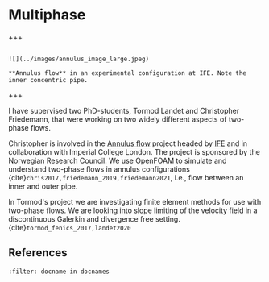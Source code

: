 # Multiphase

+++

```{sidebar} Annulus flow

![](../images/annulus_image_large.jpeg)

**Annulus flow** in an experimental configuration at IFE. Note the inner concentric pipe.
```

+++

I have supervised two PhD-students, Tormod Landet and Christopher Friedemann,
that were working on two widely different aspects of two-phase flows.

Christopher is involved in the [Annulus flow](https://prosjektbanken.forskningsradet.no/#/project/NFR/255481/Sprak=en) project headed by [IFE](https://www.ife.no) and in collaboration with
Imperial College London. The project is sponsored by the Norwegian Research
Council. We use OpenFOAM to simulate and understand two-phase flows in annulus
configurations {cite}`chris2017,friedemann_2019,friedemann2021`, i.e., flow between an inner and outer pipe.

In Tormod's project we are investigating finite element methods for use with two-phase flows. We
are looking into slope limiting of the velocity field in a discontinuous
Galerkin and divergence free setting. {cite}`tormod_fenics_2017,landet2020`

## References

```{bibliography} ../../references.bib
:filter: docname in docnames
```
